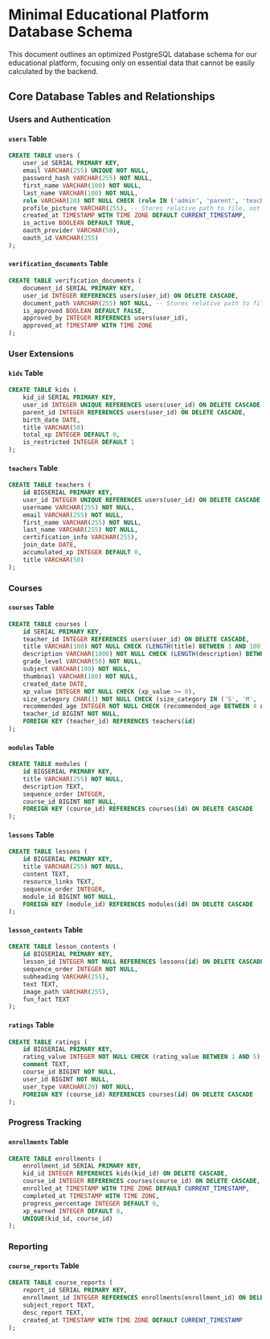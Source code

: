 # Minimal Educational Platform Database Schema

This document outlines an optimized PostgreSQL database schema for our educational platform, focusing only on essential data that cannot be easily calculated by the backend.

## Core Database Tables and Relationships

### Users and Authentication

#### `users` Table
```sql
CREATE TABLE users (
    user_id SERIAL PRIMARY KEY,
    email VARCHAR(255) UNIQUE NOT NULL,
    password_hash VARCHAR(255) NOT NULL,
    first_name VARCHAR(100) NOT NULL,
    last_name VARCHAR(100) NOT NULL,
    role VARCHAR(20) NOT NULL CHECK (role IN ('admin', 'parent', 'teacher', 'kid')),
    profile_picture VARCHAR(255), -- Stores relative path to file, not full URL
    created_at TIMESTAMP WITH TIME ZONE DEFAULT CURRENT_TIMESTAMP,
    is_active BOOLEAN DEFAULT TRUE,
    oauth_provider VARCHAR(50),
    oauth_id VARCHAR(255)
);
```

#### `verification_documents` Table
```sql
CREATE TABLE verification_documents (
    document_id SERIAL PRIMARY KEY,
    user_id INTEGER REFERENCES users(user_id) ON DELETE CASCADE,
    document_path VARCHAR(255) NOT NULL, -- Stores relative path to file, not full URL
    is_approved BOOLEAN DEFAULT FALSE,
    approved_by INTEGER REFERENCES users(user_id),
    approved_at TIMESTAMP WITH TIME ZONE
);
```

### User Extensions

#### `kids` Table
```sql
CREATE TABLE kids (
    kid_id SERIAL PRIMARY KEY,
    user_id INTEGER UNIQUE REFERENCES users(user_id) ON DELETE CASCADE,
    parent_id INTEGER REFERENCES users(user_id) ON DELETE CASCADE,
    birth_date DATE,
    title VARCHAR(50)
    total_xp INTEGER DEFAULT 0,
    is_restricted INTEGER DEFAULT 1
);
```

#### `teachers` Table
```sql
CREATE TABLE teachers (
    id BIGSERIAL PRIMARY KEY,
    user_id INTEGER UNIQUE REFERENCES users(user_id) ON DELETE CASCADE,
    username VARCHAR(255) NOT NULL,
    email VARCHAR(255) NOT NULL,
    first_name VARCHAR(255) NOT NULL,
    last_name VARCHAR(255) NOT NULL,
    certification_info VARCHAR(255),
    join_date DATE,
    accumulated_xp INTEGER DEFAULT 0,
    title VARCHAR(50)
);
```

### Courses

#### `courses` Table
```sql
CREATE TABLE courses (
    id SERIAL PRIMARY KEY,
    teacher_id INTEGER REFERENCES users(user_id) ON DELETE CASCADE,
    title VARCHAR(100) NOT NULL CHECK (LENGTH(title) BETWEEN 3 AND 100),
    description VARCHAR(1000) NOT NULL CHECK (LENGTH(description) BETWEEN 10 AND 1000),
    grade_level VARCHAR(50) NOT NULL,
    subject VARCHAR(100) NOT NULL,
    thumbnail VARCHAR(100) NOT NULL,
    created_date DATE,
    xp_value INTEGER NOT NULL CHECK (xp_value >= 0),
    size_category CHAR(1) NOT NULL CHECK (size_category IN ('S', 'M', 'L')),
    recommended_age INTEGER NOT NULL CHECK (recommended_age BETWEEN 4 AND 18),
    teacher_id BIGINT NOT NULL,
    FOREIGN KEY (teacher_id) REFERENCES teachers(id)
);
```

#### `modules` Table
```sql
CREATE TABLE modules (
    id BIGSERIAL PRIMARY KEY,
    title VARCHAR(255) NOT NULL,
    description TEXT,
    sequence_order INTEGER,
    course_id BIGINT NOT NULL,
    FOREIGN KEY (course_id) REFERENCES courses(id) ON DELETE CASCADE
);
```

#### `lessons` Table
```sql
CREATE TABLE lessons (
    id BIGSERIAL PRIMARY KEY,
    title VARCHAR(255) NOT NULL,
    content TEXT,
    resource_links TEXT,
    sequence_order INTEGER,
    module_id BIGINT NOT NULL,
    FOREIGN KEY (module_id) REFERENCES modules(id) ON DELETE CASCADE
);
```

#### `lesson_contents` Table
```sql
CREATE TABLE lesson_contents (
    id BIGSERIAL PRIMARY KEY,
    lesson_id INTEGER NOT NULL REFERENCES lessons(id) ON DELETE CASCADE,
    sequence_order INTEGER NOT NULL,
    subheading VARCHAR(255),
    text TEXT,
    image_path VARCHAR(255),
    fun_fact TEXT
);
```

#### `ratings` Table
```sql
CREATE TABLE ratings (
    id BIGSERIAL PRIMARY KEY,
    rating_value INTEGER NOT NULL CHECK (rating_value BETWEEN 1 AND 5),
    comment TEXT,
    course_id BIGINT NOT NULL,
    user_id BIGINT NOT NULL,
    user_type VARCHAR(20) NOT NULL,
    FOREIGN KEY (course_id) REFERENCES courses(id) ON DELETE CASCADE
);
```

### Progress Tracking

#### `enrollments` Table
```sql
CREATE TABLE enrollments (
    enrollment_id SERIAL PRIMARY KEY,
    kid_id INTEGER REFERENCES kids(kid_id) ON DELETE CASCADE,
    course_id INTEGER REFERENCES courses(course_id) ON DELETE CASCADE,
    enrolled_at TIMESTAMP WITH TIME ZONE DEFAULT CURRENT_TIMESTAMP,
    completed_at TIMESTAMP WITH TIME ZONE,
    progress_percentage INTEGER DEFAULT 0,
    xp_earned INTEGER DEFAULT 0,
    UNIQUE(kid_id, course_id)
);
```

### Reporting

#### `course_reports` Table
```sql
CREATE TABLE course_reports (
    report_id SERIAL PRIMARY KEY,
    enrollment_id INTEGER REFERENCES enrollments(enrollment_id) ON DELETE CASCADE,
    subject_report TEXT,
    desc_report TEXT,
    created_at TIMESTAMP WITH TIME ZONE DEFAULT CURRENT_TIMESTAMP
);
```

